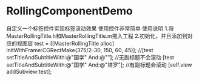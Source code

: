 # RollingComponentDemo
自定义一个标签控件实现标签滚动效果
使用控件非常简单
使用说明
1.将MasterRollingTitle.h和MasterRollingTitle.m拖入工程
2.初始化，并且添加到对应的视图层
    test = [[MasterRollingTitle alloc] initWithFrame:CGRectMake(375/2-30, 150, 60, 45)];
    //[test setTitleAndSubtitleWith:@"国学" And:@""];      //无副标题不会滚动
    [test setTitleAndSubtitleWith:@"国学" And:@"塔罗"];    //有副标题会滚动
    [self.view addSubview:test];

